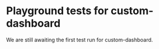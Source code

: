 # Playground tests for custom-dashboard
We are still awaiting the first test run for custom-dashboard.
